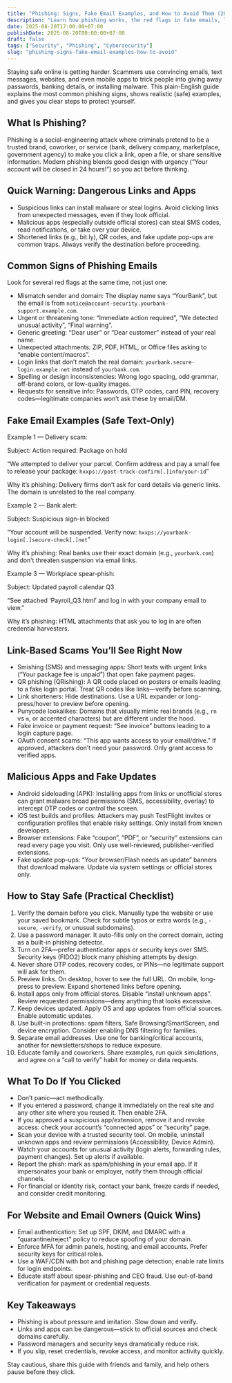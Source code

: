 ```yaml
---
title: "Phishing: Signs, Fake Email Examples, and How to Avoid Them (2025 Guide)"
description: "Learn how phishing works, the red flags in fake emails, links, and malicious apps, plus step-by-step ways to stay safe and what to do if you clicked."
date: 2025-08-20T17:00:00+07:00
publishDate: 2025-08-20T00:00:00+07:00
draft: false
tags: ["Security", "Phishing", "Cybersecurity"]
slug: "phishing-signs-fake-email-examples-how-to-avoid"
---
```


Staying safe online is getting harder. Scammers use convincing emails, text messages, websites, and even mobile apps to trick people into giving away passwords, banking details, or installing malware. This plain-English guide explains the most common phishing signs, shows realistic (safe) examples, and gives you clear steps to protect yourself.

## What Is Phishing?

Phishing is a social-engineering attack where criminals pretend to be a trusted brand, coworker, or service (bank, delivery company, marketplace, government agency) to make you click a link, open a file, or share sensitive information. Modern phishing blends good design with urgency (“Your account will be closed in 24 hours!”) so you act before thinking.

## Quick Warning: Dangerous Links and Apps

- Suspicious links can install malware or steal logins. Avoid clicking links from unexpected messages, even if they look official.
- Malicious apps (especially outside official stores) can steal SMS codes, read notifications, or take over your device.
- Shortened links (e.g., bit.ly), QR codes, and fake update pop-ups are common traps. Always verify the destination before proceeding.

## Common Signs of Phishing Emails

Look for several red flags at the same time, not just one:

- Mismatch sender and domain: The display name says “YourBank”, but the email is from `notice@account-security.yourbank-support.example.com`.
- Urgent or threatening tone: “Immediate action required”, “We detected unusual activity”, “Final warning”.
- Generic greeting: “Dear user” or “Dear customer” instead of your real name.
- Unexpected attachments: ZIP, PDF, HTML, or Office files asking to “enable content/macros”.
- Login links that don’t match the real domain: `yourbank.secure-login.example.net` instead of `yourbank.com`.
- Spelling or design inconsistencies: Wrong logo spacing, odd grammar, off-brand colors, or low-quality images.
- Requests for sensitive info: Passwords, OTP codes, card PIN, recovery codes—legitimate companies won’t ask these by email/DM.

## Fake Email Examples (Safe Text-Only)

Example 1 — Delivery scam:

Subject: Action required: Package on hold

“We attempted to deliver your parcel. Confirm address and pay a small fee to release your package: `hxxps://post-track-confirm[.]info/your-id`”

Why it’s phishing: Delivery firms don’t ask for card details via generic links. The domain is unrelated to the real company.

Example 2 — Bank alert:

Subject: Suspicious sign-in blocked

“Your account will be suspended. Verify now: `hxxps://yourbank-login[.]secure-check[.]net`”

Why it’s phishing: Real banks use their exact domain (e.g., `yourbank.com`) and don’t threaten suspension via email links.

Example 3 — Workplace spear-phish:

Subject: Updated payroll calendar Q3

“See attached ‘Payroll_Q3.html’ and log in with your company email to view.”

Why it’s phishing: HTML attachments that ask you to log in are often credential harvesters.

## Link-Based Scams You’ll See Right Now

- Smishing (SMS) and messaging apps: Short texts with urgent links (“Your package fee is unpaid”) that open fake payment pages.
- QR phishing (QRishing): A QR code placed on posters or emails leading to a fake login portal. Treat QR codes like links—verify before scanning.
- Link shorteners: Hide destinations. Use a URL expander or long-press/hover to preview before opening.
- Punycode lookalikes: Domains that visually mimic real brands (e.g., `rn` vs `m`, or accented characters) but are different under the hood.
- Fake invoice or payment request: “See invoice” buttons leading to a login capture page.
- OAuth consent scams: “This app wants access to your email/drive.” If approved, attackers don’t need your password. Only grant access to verified apps.

## Malicious Apps and Fake Updates

- Android sideloading (APK): Installing apps from links or unofficial stores can grant malware broad permissions (SMS, accessibility, overlay) to intercept OTP codes or control the screen.
- iOS test builds and profiles: Attackers may push TestFlight invites or configuration profiles that enable risky settings. Only install from known developers.
- Browser extensions: Fake “coupon”, “PDF”, or “security” extensions can read every page you visit. Only use well-reviewed, publisher-verified extensions.
- Fake update pop-ups: “Your browser/Flash needs an update” banners that download malware. Update via system settings or official stores only.

## How to Stay Safe (Practical Checklist)

1) Verify the domain before you click. Manually type the website or use your saved bookmark. Check for subtle typos or extra words (e.g., `-secure`, `-verify`, or unusual subdomains).
2) Use a password manager. It auto-fills only on the correct domain, acting as a built-in phishing detector.
3) Turn on 2FA—prefer authenticator apps or security keys over SMS. Security keys (FIDO2) block many phishing attempts by design.
4) Never share OTP codes, recovery codes, or PINs—no legitimate support will ask for them.
5) Preview links. On desktop, hover to see the full URL. On mobile, long-press to preview. Expand shortened links before opening.
6) Install apps only from official stores. Disable “install unknown apps”. Review requested permissions—deny anything that looks excessive.
7) Keep devices updated. Apply OS and app updates from official sources. Enable automatic updates.
8) Use built-in protections: spam filters, Safe Browsing/SmartScreen, and device encryption. Consider enabling DNS filtering for families.
9) Separate email addresses. Use one for banking/critical accounts, another for newsletters/shops to reduce exposure.
10) Educate family and coworkers. Share examples, run quick simulations, and agree on a “call to verify” habit for money or data requests.

## What To Do If You Clicked

- Don’t panic—act methodically.
- If you entered a password, change it immediately on the real site and any other site where you reused it. Then enable 2FA.
- If you approved a suspicious app/extension, remove it and revoke access: check your account’s “connected apps” or “security” page.
- Scan your device with a trusted security tool. On mobile, uninstall unknown apps and review permissions (Accessibility, Device Admin).
- Watch your accounts for unusual activity (login alerts, forwarding rules, payment changes). Set up alerts if available.
- Report the phish: mark as spam/phishing in your email app. If it impersonates your bank or employer, notify them through official channels.
- For financial or identity risk, contact your bank, freeze cards if needed, and consider credit monitoring.

## For Website and Email Owners (Quick Wins)

- Email authentication: Set up SPF, DKIM, and DMARC with a “quarantine/reject” policy to reduce spoofing of your domain.
- Enforce MFA for admin panels, hosting, and email accounts. Prefer security keys for critical roles.
- Use a WAF/CDN with bot and phishing page detection; enable rate limits for login endpoints.
- Educate staff about spear-phishing and CEO fraud. Use out-of-band verification for payment or credential requests.

## Key Takeaways

- Phishing is about pressure and imitation. Slow down and verify.
- Links and apps can be dangerous—stick to official sources and check domains carefully.
- Password managers and security keys dramatically reduce risk.
- If you slip, reset credentials, revoke access, and monitor activity quickly.

Stay cautious, share this guide with friends and family, and help others pause before they click.

